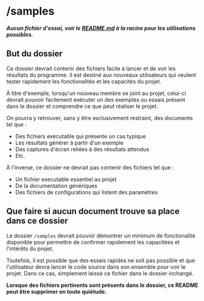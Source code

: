# /samples

***Aucun fichier d'essai, voir le [README.md](/README.md) à la racine pour les utilisations possibles.***

## But du dossier

Ce dossier devrait contenir des fichiers facile à lancer et de voir les résultats du programme. Il est destiné aux nouveaux utilisateurs qui veulent tester rapidement les fonctionalités et les capacités du projet.

À titre d'exemple, lorsqu'un nouveau membre se joint au projet, celui-ci devrait pouvoir facilement exécuter un des exemples ou essais présent dans le dossier et comprendre ce que peut réaliser le projet. 

On pourra y retrouver, sans y être exclusivement restraint, des documents tel que : 
- Des fichiers exécutable qui présente un cas typique 
- Les résultats générer à partir d'un exemple
- Des captures d'écran reliées à des résultats attendus
- Etc.

À l'inverse, ce dossier ne devrait pas contenir des fichiers tel que : 
- Un fichier executable essentiel au projet
- De la documentation génériques
- Des fichiers de configurations qui listent des paramètres

## Que faire si aucun document trouve sa place dans ce dossier

Le dossier `/samples` devrait pouvoir démontrer un minimum de fonctionalité disponible pour permettre de confirmer rapidement les capacitées et l'intérêts du projet. 

Toutefois, il est possible que des essais rapides ne soit pas possible et que l'utilisateur devra lancer le code source dans son ensemble pour voir le projet. Dans ce cas, simplement laissé ce fichier dans le dossier inchangé.

**Lorsque des fichiers pertinents sont présents dans le dossier, ce README peut être supprimer en toute quiétude.**
